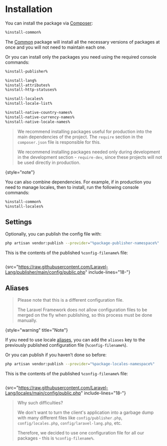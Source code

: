 # Installation

You can install the package via [Composer](https://getcomposer.org):

```Bash
%install-common%
```

The [Common](packages-common.md) package will install all the necessary versions of packages at once and you will not
need to maintain each one.

Or you can install only the packages you need using the required console commands:

```Bash
%install-publisher%

%install-lang%
%install-attributes%
%install-http-statuses%

%install-locales%
%install-locale-list%

%install-native-country-names%
%install-native-currency-names%
%install-native-locale-names%
```

> We recommend installing packages useful for production into the main dependencies of the project.
> The `require` section in the `composer.json` file is responsible for this.
>
> We recommend installing packages needed only during development in the development section - `require-dev`,
> since these projects will not be used directly in production.
>
{style="note"}

You can also combine dependencies. For example, if in production you need to manage locales, then to install,
run the following console commands:

```Bash
%install-common%
%install-locales%
```

## Settings

Optionally, you can publish the config file with:

```Bash
php artisan vendor:publish --provider="%package-publisher-namespace%"
```

This is the contents of the published `%config-filename%` file:

```php
```

{src="https://raw.githubusercontent.com/Laravel-Lang/publisher/main/config/public.php" include-lines="18-"}

## Aliases

> Please note that this is a different configuration file.
>
> The Laravel Framework does not allow configuration files to be merged on the fly when publishing, so this process must
> be done manually.
>
{style="warning" title="Note"}

If you need to use locale [aliases](packages-locales.md), you can add the `aliases` key to the previously published
configuration file (`%config-filename%`).

Or you can publish if you haven’t done so before:

```Bash
php artisan vendor:publish --provider="%package-locales-namespace%"
```

This is the contents of the published `%config-filename%` file:

```php
```

{src="https://raw.githubusercontent.com/Laravel-Lang/locales/main/config/public.php" include-lines="18-"}

> Why such difficulties?
>
> We don't want to turn the client's application into a garbage dump with many different files
> like `config/publisher.php`, `config/locales.php`, `config/laravel-lang.php`, etc.
>
> Therefore, we decided to use one configuration file for all our packages - this is `%config-filename%`.
